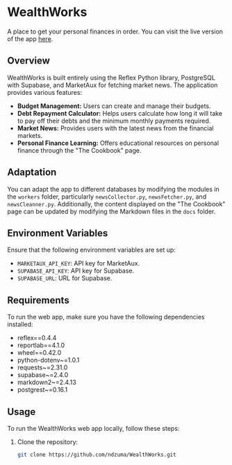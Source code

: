 # WealthWorks
A place to get your personal finances in order. You can visit the live version of the app [here](https://wealthworks.reflex.run/).

## Overview

WealthWorks is built entirely using the Reflex Python library, PostgreSQL with Supabase, and MarketAux for fetching market news. The application provides various features:

- **Budget Management:** Users can create and manage their budgets.
- **Debt Repayment Calculator:** Helps users calculate how long it will take to pay off their debts and the minimum monthly payments required.
- **Market News:** Provides users with the latest news from the financial markets.
- **Personal Finance Learning:** Offers educational resources on personal finance through the "The Cookbook" page.

## Adaptation

You can adapt the app to different databases by modifying the modules in the `workers` folder, particularly `newsCollector.py`, `newsFetcher.py`, and `newsCleanner.py`. Additionally, the content displayed on the "The Cookbook" page can be updated by modifying the Markdown files in the `docs` folder.

## Environment Variables

Ensure that the following environment variables are set up:

- `MARKETAUX_API_KEY`: API key for MarketAux.
- `SUPABASE_API_KEY`: API key for Supabase.
- `SUPABASE_URL`: URL for Supabase.

## Requirements

To run the web app, make sure you have the following dependencies installed:

- reflex==0.4.4
- reportlab==4.1.0
- wheel==0.42.0
- python-dotenv~=1.0.1
- requests~=2.31.0
- supabase~=2.4.0
- markdown2~=2.4.13
- postgrest~=0.16.1

## Usage

To run the WealthWorks web app locally, follow these steps:

1. Clone the repository:

   ```bash
   git clone https://github.com/ndzuma/WealthWorks.git

